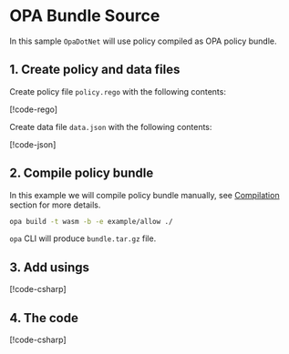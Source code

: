 # OPA Bundle Source

In this sample `OpaDotNet` will use policy compiled as OPA policy bundle.

## 1. Create policy and data files

Create policy file `policy.rego` with the following contents:

[!code-rego[](~/snippets/quickstart/example.rego)]

Create data file `data.json` with the following contents:

[!code-json[](~/snippets/quickstart/data.json)]

## 2. Compile policy bundle

In this example we will compile policy bundle manually, see [Compilation](~/articles/compilation/compilation.md) section for more details.

```sh
opa build -t wasm -b -e example/allow ./
```

`opa` CLI will produce `bundle.tar.gz` file.

## 3. Add usings

[!code-csharp[](~/snippets/Snippets.cs#Usings)]

## 4. The code

[!code-csharp[](~/snippets/Snippets.cs#EvalBundle)]
